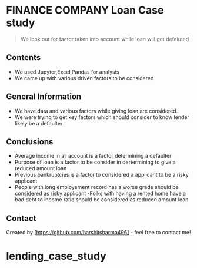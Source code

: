 # FINANCE COMPANY Loan Case study 
> We look out for factor taken into account while loan will get defaluted 


## Contents
* We used Jupyter,Excel,Pandas for analysis
* We came up with various driven factors to be considered


## General Information
- We have data and various factors while giving loan are considered.
- We were trying to get key factors which should consider to know lender likely be a defaulter


## Conclusions
- Average income in all account is a factor determining a defaulter
- Purpose of loan is a factor to be consider in dertermining to give a reduced amount loan 
- Previous bankruptcies is a factor to considered a applicant to be a risky applicant 
- People with long employement record has a worse grade should be considered as risky applicant
 -Folks with having a rented home have a bad debt to income ratio should be considered as reduced amount loan

## Contact
Created by [https://github.com/harshitsharma496] - feel free to contact me!


# lending_case_study
